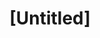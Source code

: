 ---
pid: mx22
title: "[Untitled]"
location_transcription: 
coordinates: "[-75.225437890027, 39.952664933104]"
zipcode: '19139'
gen_neighborhood: West Philadelphia
neighborhood: Walnut Hill
outside_phl: 
age: 
age_range: 
instagram: 
image_file_name: mx_22.jpg
proposal_transcription: 
topic: Food,Health,Neighborhoods,Unity
topic_summary: 0, 0, 0, 0
type: Building,Community Resource Center
keywords_other: 
credit: Lateef
image_labels: Homeless center surrounded by people with a //Homeless Snack Center//
  to the right of it. Between the buildings says //Peace and Love//
twitter: 
facebook: 
permalink: "/monuments/mx22/"
layout: item-page
---